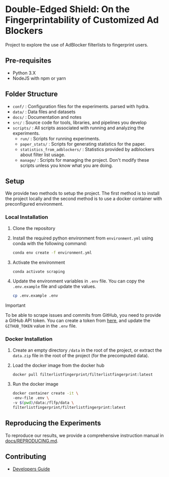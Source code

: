 # Double-Edged Shield: On the Fingerprintability of Customized Ad Blockers

Project to explore the use of AdBlocker filterlists to fingerprint users.

## Pre-requisites
- Python 3.X
- NodeJS with npm or yarn

## Folder Structure
- `conf/` : Configuration files for the experiments. parsed with hydra. 
- `data/` : Data files and datasets
- `docs/` : Documentation and notes
- `src/`  : Source code for tools, libraries, and pipelines you develop
- `scripts/` : All scripts associated with running and analyzing the experiments.
    - `run/` : Scripts for running experiments. 
    - `paper_stats/` : Scripts for generating statistics for the paper.
    - `statistics_from_adblockers/` : Statistics provided by adblockers about filter list usage.
    - `manage/` : Scripts for managing the project. Don't modify these scripts unless you know what you are doing.

## Setup

We provide two methods to setup the project. The first method is to install the project locally and the second method is to use a docker container with preconfigured environment.

### Local Installation

1. Clone the repository
2. Install the required python environment from `environment.yml` using conda with the following command:
    ```bash
    conda env create -f environment.yml
    ```

3. Activate the environment
    ```bash
    conda activate scraping
    ```

4. Update the environment variables in `.env` file. You can copy the `.env.example` file and update the values.
    ```bash
    cp .env.example .env
    ```
    
> [!IMPORTANT]
>   
> To be able to scrape issues and commits from GitHub, you need to provide a GitHub API token. You can create a token from [here](https://docs.github.com/en/authentication/keeping-your-account-and-data-secure/managing-your-personal-access-tokens), and update the `GITHUB_TOKEN` value in the `.env` file.

### Docker Installation

1. Create an empty directory `/data` in the root of the project, or extract the `data.zip` file in the root of the project (for the precomputed data).

1. Load the docker image from the docker hub
    ```bash
    docker pull filterlistfingerprint/filterlistfingerprint:latest
    ```

2. Run the docker image
    ```bash
    docker container create -it \
    -env-file .env \
    -v $(pwd)/data:/flfp/data \
    filterlistfingerprint/filterlistfingerprint:latest
    ```

## Reproducing the Experiments

To reproduce our results, we provide a comprehensive instruction manual in [docs/REPRODUCING.md](docs/REPRODUCING.md).

## Contributing
- [Developers Guide](docs/DEV.md)

